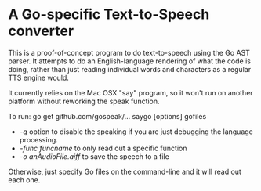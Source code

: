 # A Go-specific Text-to-Speech converter

This is a proof-of-concept program to do text-to-speech using the Go AST parser. It
attempts to do an English-language rendering of what the code is doing, rather than
just reading individual words and characters as a regular TTS engine would.

It currently relies on the Mac OSX "say" program, so it won't run on another platform
without reworking the speak function.

To run:
go get github.com/gospeak/...
saygo [options] gofiles

* *-q* option to disable the speaking if you are just debugging the language processing.
* *-func funcname* to only read out a specific function
* *-o anAudioFile.aiff* to save the speech to a file

Otherwise, just specify Go files on the command-line and it will read out each one.
